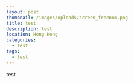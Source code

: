 ```yaml
---
layout: post
thumbnail: /images/uploads/screen_freenom.png
title: test
description: test
location: Hong Kong
categories:
  - test
tags:
  - test
---
```

test
